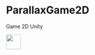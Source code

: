 # ParallaxGame2D
Game 2D Unity

<img src="https://media.giphy.com/media/fMPfkl8cg8yoGDjMGx/giphy.gif" width="40" height="40" />
